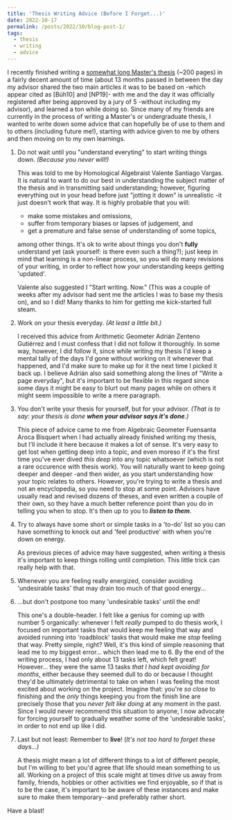 ```yaml
---
title: 'Thesis Writing Advice (Before I Forget...)'
date: 2022-10-17
permalink: /posts/2022/10/blog-post-1/
tags:
  - thesis
  - writing
  - advice
---
```


I recently finished writing a [somewhat long Master's thesis](https://tesiunam.dgb.unam.mx:443/F/UECLCY6TT4XAQKD37J6SJDSGIQ9Q48Q4B6NRUK4NTLKM482RJ8-04436?func=service&doc_library=TES01&doc_number=000831398&line_number=0001&func_code=WEB-FULL&service_type=MEDIA%22) (~200 pages) in a fairly decent amount of time (about 13 months passed in between the day my advisor shared the two main articles it was to be based on -which appear cited as [Büh10] and [NP19]- with me and the day it was officially registered after being approved by a jury of 5 -without including my advisor), and learned a ton while doing so. Since many of my friends are currently in the process of writing a Master's or undergraduate thesis, I wanted to write down some advice that can hopefully be of use to them and to others (including future me!), starting with advice given to me by others and then moving on to my own learnings.

1. Do not wait until you "understand everyting" to start writing things down. _(Because you never will!)_

    This was told to me by Homological Algebraist Valente Santiago Vargas. It is natural to want to do our best in understanding the subject matter of the thesis and in transmitting said understanding; however, figuring everything out in your head before just "jotting it down" is unrealistic -it just doesn't work that way. It is highly probable that you will:

    * make some mistakes and omissions,
    * suffer from temporary biases or lapses of judgement, and
    * get a premature and false sense of understanding of some topics,

    among other things. It's ok to write about things you don't **fully** understand yet (ask yourself: is there even such a thing?); just keep in mind that learning is a non-linear process, so you will do many revisions of your writing, in order to reflect how your understanding keeps getting 'updated'.

    Valente also suggested I "Start writing. Now." (This was a couple of weeks after my advisor had sent me the articles I was to base my thesis on), and so I did! Many thanks to him for getting me kick-started full steam.

2. Work on your thesis everyday. _(At least a little bit.)_

    I received this advice from Arithmetic Geometer Adrián Zenteno Gutiérrez and I must confess that I did not follow it thoroughly. In some way, however, I did follow it, since while writing my thesis I'd keep a mental tally of the days I'd gone without working on it whenever that happened, and I'd make sure to make up for it the next time I picked it back up. I believe Adrián also said something along the lines of "Write a page everyday", but it's important to be flexible in this regard since some days it might be easy to blurt out many pages while on others it might seem impossible to write a mere paragraph.

3. You don't write your thesis for yourself, but for your advisor. _(That is to say: your thesis is done **when your advisor says it's done**.)_

    This piece of advice came to me from Algebraic Geometer Fuensanta Aroca Bisquert when I had actually already finished writing my thesis, but I'll include it here because it makes a lot of sense. It's very easy to get lost when getting deep into a topic, and even moreso if it's the first time you've ever dived _this deep_ into any topic whatsoever (which is not a rare occurence with thesis work). You will naturally want to keep going deeper and deeper -and then wider, as you start understanding how your topic relates to others. However, you're trying to write a thesis and not an encyclopedia, so you need to stop at some point. Advisors have usually read and revised dozens of theses, and even written a couple of their own, so they have a much better reference point than you do in telling you when to stop. It's then up to you to _**listen to them**_.

4. Try to always have some short or simple tasks in a 'to-do' list so you can have something to knock out and 'feel productive' with when you're down on energy.

    As previous pieces of advice may have suggested, when writing a thesis it's important to keep things rolling until completion. This little trick can really help with that.

5. Whenever you are feeling really energized, consider avoiding 'undesirable tasks' that may drain too much of that good energy...

6. ...but don't postpone too many 'undesirable tasks' until the end!

    This one's a double-header. I felt like a genius for coming up with number 5 organically: whenever I felt _really_ pumped to do thesis work, I focused on important tasks that would keep me feeling that way and avoided running into 'roadblock' tasks that would make me _stop_ feeling that way. Pretty simple, right? Well, it's this kind of simple reasoning that lead me to my biggest error... which then lead me to 6. By the end of the writing process, I had only about 13 tasks left, which felt great! However... they were the same 13 tasks _that I had kept avoiding for months_, either because they seemed dull to do or because I thought they'd be ultimately detrimental to take on when I was feeling the most excited about working on the project. Imagine that: you're _so close_ to finishing and the _only_ things keeping you from the finish line are precisely those that you _never felt like doing_ at any moment in the past. Since I would never recommend this situation to anyone, I now advocate for forcing yourself to gradually weather some of the 'undesirable tasks', in order to not end up like I did.

7. Last but not least: Remember to **live**! (_It's not too hard to forget these days...)_

    A thesis might mean a lot of different things to a lot of different people, but I'm willing to bet you'd agree that life should mean something to us all. Working on a project of this scale might at times drive us away from family, friends, hobbies or other activities we find enjoyable, so if that is to be the case, it's important to be aware of these instances and make sure to make them temporary--and preferably rather short.

Have a blast!
